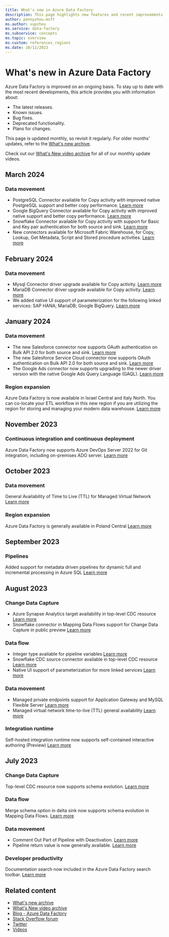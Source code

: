 ```yaml
---
title: What's new in Azure Data Factory 
description: This page highlights new features and recent improvements for Azure Data Factory. Data Factory is a managed cloud service that's built for complex hybrid extract-transform-and-load (ETL), extract-load-and-transform (ELT), and data integration projects.
author: pennyzhou-msft
ms.author: xupzhou
ms.service: data-factory
ms.subservice: concepts
ms.topic: overview
ms.custom: references_regions
ms.date: 10/11/2023
---
```


# What's new in Azure Data Factory

Azure Data Factory is improved on an ongoing basis. To stay up to date with the most recent developments, this article provides you with information about:

- The latest releases.
- Known issues.
- Bug fixes.
- Deprecated functionality.
- Plans for changes.

This page is updated monthly, so revisit it regularly.  For older months' updates, refer to the [What's new archive](whats-new-archive.md).

Check out our [What's New video archive](https://www.youtube.com/playlist?list=PLt4mCx89QIGS1rQlNt2-7iuHHAKSomVLv) for all of our monthly update videos.

## March 2024

### Data movement

- PostgreSQL Connector available for Copy activity with improved native PostgreSQL support and better copy performance. [Learn more](connector-postgresql.md) 
- Google BigQuery Connector available for Copy activity with improved native support and better copy performance. [Learn more](connector-google-bigquery.md)
- Snowflake Connector available for Copy activity with support for Basic and Key pair authentication for both source and sink. [Learn more](connector-snowflake.md)
- New connectors available for Microsoft Fabric Warehouse, for Copy, Lookup, Get Metadata, Script and Stored procedure activities. [Learn more](connector-microsoft-fabric-warehouse.md)

## February 2024

### Data movement

- Mysql Connector driver upgrade available for Copy activity. [Learn more](connector-mysql.md)
- MariaDB Connector driver upgrade available for Copy activity. [Learn more](connector-mariadb.md)
- We added native UI support of parameterization for the following linked services: SAP HANA; MariaDB; Google BigQuery. [Learn more](parameterize-linked-services.md#supported-linked-service-types)

## January 2024

### Data movement

- The new Salesforce connector now supports OAuth authentication on Bulk API 2.0 for both source and sink. [Learn more](connector-salesforce.md)
- The new Salesforce Service Cloud connector now supports OAuth authentication on Bulk API 2.0 for both source and sink. [Learn more](connector-salesforce-service-cloud.md) 
- The Google Ads connector now supports upgrading to the newer driver version with the native Google Ads Query Language (GAQL). [Learn more](connector-google-adwords.md#upgrade-the-google-ads-driver-version) 

### Region expansion 

Azure Data Factory is now available in Israel Central and Italy North. You can co-locate your ETL workflow in this new region if you are utilizing the region for storing and managing your modern data warehouse. [Learn more](https://techcommunity.microsoft.com/t5/azure-data-factory-blog/continued-region-expansion-azure-data-factory-is-generally/ba-p/4029391) 

## November 2023

### Continuous integration and continuous deployment

Azure Data Factory now supports Azure DevOps Server 2022 for Git integration, including on-premises ADO server. [Learn more](source-control.md)

## October 2023

### Data movement

General Availability of Time to Live (TTL) for Managed Virtual Network [Learn more](https://techcommunity.microsoft.com/t5/azure-data-factory-blog/general-availability-of-time-to-live-ttl-for-managed-virtual/ba-p/3922218)

### Region expansion

Azure Data Factory is generally available in Poland Central [Learn more](https://techcommunity.microsoft.com/t5/azure-data-factory-blog/continued-region-expansion-azure-data-factory-is-generally/ba-p/3965769)

## September 2023

### Pipelines

Added support for metadata driven pipelines for dynamic full and incremental processing in Azure SQL [Learn more](https://techcommunity.microsoft.com/t5/azure-data-factory-blog/metadata-driven-pipelines-for-dynamic-full-and-incremental/ba-p/3925362)

## August 2023

### Change Data Capture

- Azure Synapse Analytics target availability in top-level CDC resource [Learn more](concepts-change-data-capture-resource.md#azure-synapse-analytics-as-target)
- Snowflake connector in Mapping Data Flows support for Change Data Capture in public preview [Learn more](connector-snowflake.md?tabs=data-factory#mapping-data-flow-properties)

### Data flow

- Integer type available for pipeline variables [Learn more](https://techcommunity.microsoft.com/t5/azure-data-factory-blog/integer-type-available-for-pipeline-variables/ba-p/3902472)
- Snowflake CDC source connector available in top-level CDC resource [Learn more](concepts-change-data-capture-resource.md)
- Native UI support of parameterization for more linked services [Learn more](parameterize-linked-services.md?tabs=data-factory#supported-linked-service-types)

### Data movement

- Managed private endpoints support for Application Gateway and MySQL Flexible Server [Learn more](managed-virtual-network-private-endpoint.md#time-to-live)
- Managed virtual network time-to-live (TTL) general availability [Learn more](managed-virtual-network-private-endpoint.md#time-to-live)

### Integration runtime

Self-hosted integration runtime now supports self-contained interactive authoring (Preview) [Learn more](create-self-hosted-integration-runtime.md?tabs=data-factory#self-contained-interactive-authoring-preview)

## July 2023

### Change Data Capture

Top-level CDC resource now supports schema evolution. [Learn more](how-to-change-data-capture-resource-with-schema-evolution.md)

### Data flow

Merge schema option in delta sink now supports schema evolution in Mapping Data Flows. [Learn more](format-delta.md#delta-sink-optimization-options)

### Data movement

- Comment Out Part of Pipeline with Deactivation. [Learn more](https://techcommunity.microsoft.com/t5/azure-data-factory-blog/comment-out-part-of-pipeline/ba-p/3868069)
- Pipeline return value is now generally available. [Learn more](tutorial-pipeline-return-value.md)

### Developer productivity

Documentation search now included in the Azure Data Factory search toolbar. [Learn more](https://techcommunity.microsoft.com/t5/azure-data-factory-blog/documentation-search-now-embedded-in-azure-data-factory/ba-p/3873890)

## Related content

- [What's new archive](whats-new-archive.md)
- [What's New video archive](https://www.youtube.com/playlist?list=PLt4mCx89QIGS1rQlNt2-7iuHHAKSomVLv)
- [Blog - Azure Data Factory](https://techcommunity.microsoft.com/t5/azure-data-factory/bg-p/AzureDataFactoryBlog)
- [Stack Overflow forum](https://stackoverflow.com/questions/tagged/azure-data-factory)
- [Twitter](https://twitter.com/AzDataFactory?ref_src=twsrc%5Egoogle%7Ctwcamp%5Eserp%7Ctwgr%5Eauthor)
- [Videos](https://www.youtube.com/channel/UC2S0k7NeLcEm5_IhHUwpN0g/featured)
